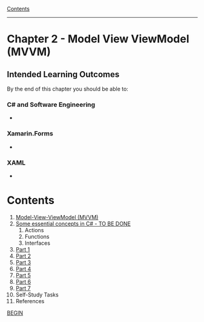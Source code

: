 [Contents](/docs/README.md)

----

# Chapter 2 - Model View ViewModel (MVVM)

## Intended Learning Outcomes
By the end of this chapter you should be able to:

### C# and Software Engineering
- 

### Xamarin.Forms
- 

### XAML
- 

# Contents

1. [Model-View-ViewModel (MVVM)](Introduction.md)
1. [Some essential concepts in C# - TO BE DONE](essential-c-sharp.md)
   1. Actions
   1. Functions
   1. Interfaces
1. [Part 1](mvvm-1.md)
1. [Part 2](mvvm-2.md)
1. [Part 3](mvvm-3.md)
1. [Part 4](mvvm-4.md)
1. [Part 5](mvvm-5.md)
1. [Part 6](mvvm-6.md)
1. [Part 7](mvvm-6.md)
1. Self-Study Tasks
1. References

[BEGIN](Introduction.md)
